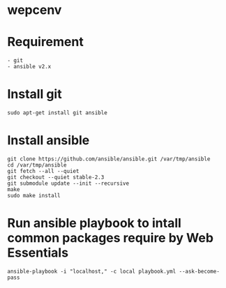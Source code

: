# wepcenv

# Requirement

	- git
	- ansible v2.x

# Install git

	sudo apt-get install git ansible

# Install ansible

	git clone https://github.com/ansible/ansible.git /var/tmp/ansible
	cd /var/tmp/ansible
	git fetch --all --quiet
	git checkout --quiet stable-2.3
	git submodule update --init --recursive
	make
	sudo make install

# Run ansible playbook to intall common packages require by Web Essentials

	ansible-playbook -i "localhost," -c local playbook.yml --ask-become-pass


